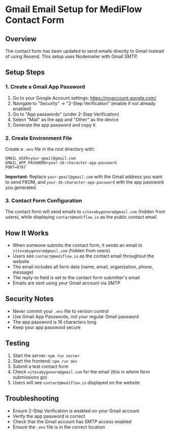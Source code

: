 # Gmail Email Setup for MediFlow Contact Form

## Overview
The contact form has been updated to send emails directly to Gmail instead of using Resend. This setup uses Nodemailer with Gmail SMTP.

## Setup Steps

### 1. Create a Gmail App Password
1. Go to your Google Account settings: https://myaccount.google.com/
2. Navigate to "Security" → "2-Step Verification" (enable if not already enabled)
3. Go to "App passwords" (under 2-Step Verification)
4. Select "Mail" as the app and "Other" as the device
5. Generate the app password and copy it

### 2. Create Environment File
Create a `.env` file in the root directory with:
```
GMAIL_USER=your-gmail@gmail.com
GMAIL_APP_PASSWORD=your-16-character-app-password
PORT=8787
```

**Important:** Replace `your-gmail@gmail.com` with the Gmail address you want to send FROM, and `your-16-character-app-password` with the app password you generated.

### 3. Contact Form Configuration
The contact form will send emails to `vitevabygenore@gmail.com` (hidden from users), while displaying `contact@mediflow.io` as the public contact email.

## How It Works
- When someone submits the contact form, it sends an email to `vitevabygenore@gmail.com` (hidden from users)
- Users see `contact@mediflow.io` as the contact email throughout the website
- The email includes all form data (name, email, organization, phone, message)
- The reply-to field is set to the contact form submitter's email
- Emails are sent using your Gmail account via SMTP

## Security Notes
- Never commit your `.env` file to version control
- Use Gmail App Passwords, not your regular Gmail password
- The app password is 16 characters long
- Keep your app password secure

## Testing
1. Start the server: `npm run server`
2. Start the frontend: `npm run dev`
3. Submit a test contact form
4. Check `vitevabygenore@gmail.com` for the email (this is where form submissions go)
5. Users will see `contact@mediflow.io` displayed on the website

## Troubleshooting
- Ensure 2-Step Verification is enabled on your Gmail account
- Verify the app password is correct
- Check that the Gmail account has SMTP access enabled
- Ensure the `.env` file is in the correct location
